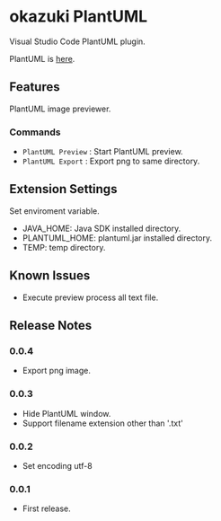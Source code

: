 # okazuki PlantUML

Visual Studio Code PlantUML plugin.

PlantUML is [here](http://plantuml.com/).

## Features

PlantUML image previewer.

### Commands
- `PlantUML Preview` : Start PlantUML preview.
- `PlantUML Export` : Export png to same directory.

## Extension Settings

Set enviroment variable.

- JAVA_HOME: Java SDK installed directory.
- PLANTUML_HOME: plantuml.jar installed directory.
- TEMP: temp directory.

## Known Issues

- Execute preview process all text file. 

## Release Notes

### 0.0.4
- Export png image.

### 0.0.3
- Hide PlantUML window.
- Support filename extension other than '.txt' 

### 0.0.2
- Set encoding utf-8

### 0.0.1
- First release.